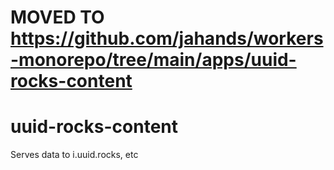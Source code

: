# MOVED TO https://github.com/jahands/workers-monorepo/tree/main/apps/uuid-rocks-content

# uuid-rocks-content
Serves data to i.uuid.rocks, etc
